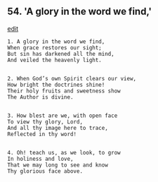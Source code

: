 
## 54.  'A glory in the word we find,'
[edit](https://docs.google.com/document/d/1XAZLinuBbUPKmv0PR3drFuD%2DDG6OPCN9/edit?mode=html)



    1. A glory in the word we find,
    When grace restores our sight;
    But sin has darkened all the mind,
    And veiled the heavenly light.


    2. When God’s own Spirit clears our view,
    How bright the doctrines shine!
    Their holy fruits and sweetness show
    The Author is divine.


    3. How blest are we, with open face
    To view thy glory, Lord,
    And all thy image here to trace,
    Reflected in thy word!


    4. Oh! teach us, as we look, to grow
    In holiness and love,
    That we may long to see and know
    Thy glorious face above.
